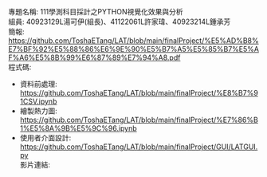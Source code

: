 專題名稱: 111學測科目採計之PYTHON視覺化效果與分析  
組員: 40923129L湯可伊(組長)、41122061L許家瑋、40923214L鍾承芳  
簡報: https://github.com/ToshaETang/LAT/blob/main/finalProject/%E5%AD%B8%E7%BF%92%E5%88%86%E6%9E%90%E5%B7%A5%E5%85%B7%E5%AF%A6%E5%8B%99%E6%87%89%E7%94%A8.pdf  
程式碼: 
  * 資料前處理: https://github.com/ToshaETang/LAT/blob/main/finalProject/%E8%B7%91CSV.ipynb  
  * 繪製熱力圖: https://github.com/ToshaETang/LAT/blob/main/finalProject/%E7%86%B1%E5%8A%9B%E5%9C%96.ipynb  
  * 使用者介面設計: https://github.com/ToshaETang/LAT/blob/main/finalProject/GUI/LATGUI.py  
影片連結:  

